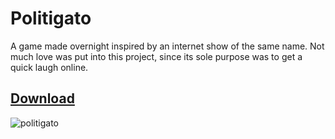 # Politigato

A game made overnight inspired by an internet show of the same name. Not much love was put into this project, since its sole purpose was to get a quick laugh online.

## [Download](https://github.com/Yisas/Politigato/releases/download/1.0/Politigato.rar)


![politigato](https://user-images.githubusercontent.com/7291039/52706300-12759e80-2f53-11e9-960e-6a06d7635a9d.png)
